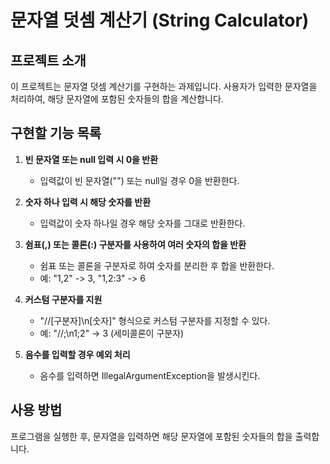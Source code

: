 # 문자열 덧셈 계산기 (String Calculator)

## 프로젝트 소개
이 프로젝트는 문자열 덧셈 계산기를 구현하는 과제입니다. 사용자가 입력한 문자열을 처리하여, 해당 문자열에 포함된 숫자들의 합을 계산합니다.

## 구현할 기능 목록

1. **빈 문자열 또는 null 입력 시 0을 반환**
   - 입력값이 빈 문자열("") 또는 null일 경우 0을 반환한다.

2. **숫자 하나 입력 시 해당 숫자를 반환**
   - 입력값이 숫자 하나일 경우 해당 숫자를 그대로 반환한다.

3. **쉼표(,) 또는 콜론(:) 구분자를 사용하여 여러 숫자의 합을 반환**
   - 쉼표 또는 콜론을 구분자로 하여 숫자를 분리한 후 합을 반환한다.
   - 예: "1,2" -> 3, "1,2:3" -> 6

4. **커스텀 구분자를 지원**
   - "//[구분자]\n[숫자]" 형식으로 커스텀 구분자를 지정할 수 있다.
   - 예: "//;\n1;2" -> 3 (세미콜론이 구분자)

5. **음수를 입력할 경우 예외 처리**
   - 음수를 입력하면 IllegalArgumentException을 발생시킨다.

## 사용 방법
프로그램을 실행한 후, 문자열을 입력하면 해당 문자열에 포함된 숫자들의 합을 출력합니다.
